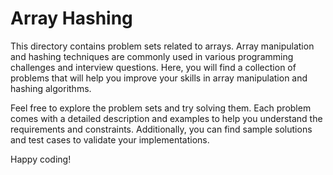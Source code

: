 # Array Hashing

This directory contains problem sets related to arrays. Array manipulation and hashing techniques are commonly used in various programming challenges and interview questions. Here, you will find a collection of problems that will help you improve your skills in array manipulation and hashing algorithms.

Feel free to explore the problem sets and try solving them. Each problem comes with a detailed description and examples to help you understand the requirements and constraints. Additionally, you can find sample solutions and test cases to validate your implementations.

Happy coding!
